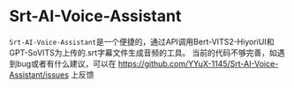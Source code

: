 # Srt-AI-Voice-Assistant
`Srt-AI-Voice-Assistant`是一个便捷的，通过API调用Bert-VITS2-HiyoriUI和GPT-SoVITS为上传的.srt字幕文件生成音频的工具。
当前的代码不够完善，如遇到bug或者有什么建议，可以在 https://github.com/YYuX-1145/Srt-AI-Voice-Assistant/issues 上反馈
